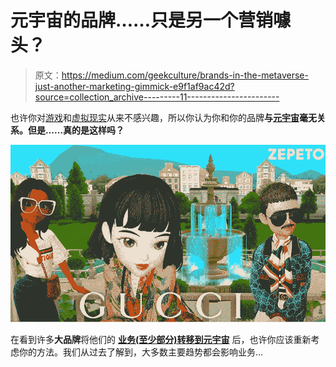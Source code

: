 # 元宇宙的品牌……只是另一个营销噱头？

> 原文：<https://medium.com/geekculture/brands-in-the-metaverse-just-another-marketing-gimmick-e9f1af9ac42d?source=collection_archive---------11----------------------->

也许你对[游戏](/geekculture/can-play-to-earn-make-you-rich-learn-how-p2e-is-revolutionizing-games-87dc52980e38?source=user_profile---------29----------------------------)和[虚拟现实](/datadriveninvestor/the-roles-of-vr-ar-and-mr-on-the-metaverse-593569cfb686?source=user_profile---------22----------------------------)从来不感兴趣，所以你认为你和你的品牌**与[元宇宙](https://www.udemy.com/course/metaverse-masterclass-learn-everything-about-the-metaverse/?referralCode=4795AA478A4B496F3BC5)毫无关系。但是……真的是这样吗？**

![](img/0927e1490821a24cd42266939fe9365f.png)

在看到许多**大品牌**将他们的 [**业务(至少部分)转移到元宇宙**](https://www.udemy.com/course/metaverse-for-businesses-how-to-benefit-from-the-metaverse/?referralCode=4B3DF285FE8F0CDC8143) 后，也许你应该重新考虑你的方法。我们从过去了解到，大多数主要趋势都会影响业务…